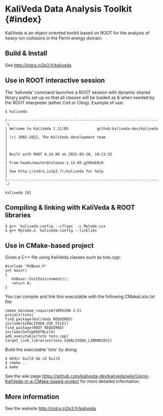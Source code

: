 # KaliVeda Data Analysis Toolkit {#index}

KaliVeda is an object-oriented toolkit based on ROOT for the analysis of heavy-ion collisions in the Fermi energy domain.

## Build & Install

See http://indra.in2p3.fr/kaliveda

## Use in ROOT interactive session

The 'kaliveda' command launches a ROOT session with dynamic shared library paths set up so that all classes will be loaded as & when needed by the ROOT interpreter (either Cint or Cling). Example of use:

    $ kaliveda
    
    /----------------------------------------------------------------------\
    | Welcome to KaliVeda 1.12/05             github:kaliveda-dev/kaliveda |
    | (c) 2002-2022, The KaliVeda development team                         |
    |                                                                      |
    | Built with ROOT 6.24.06 on 2022-03-18, 10:11:25                      |
    | From heads/master@release-1.12.05-g209ab9c0                          |
    | See http://indra.in2p3.fr/kaliveda for help                          |
    \----------------------------------------------------------------------/

    kaliveda [0] 

## Compiling & linking with KaliVeda & ROOT libraries

    $ g++ `kaliveda-config --cflags` -c MyCode.cxx
    $ g++ MyCode.o `kaliveda-config --linklibs` 

## Use in CMake-based project

Given a C++ file using KaliVeda classes such as toto.cpp:

    #include "KVBase.h"
    int main()
    {
       KVBase::InitEnvironment();
       return 0;
    }

You can compile and link this executable with the following CMakeLists.txt file:

    cmake_minimum_required(VERSION 3.5)
    project(toto)
    find_package(KaliVeda REQUIRED)
    include(${KALIVEDA_USE_FILE})
    find_package(ROOT REQUIRED)
    include(SetUpROOTBuild)
    add_executable(toto toto.cpp)
    target_link_libraries(toto ${KALIVEDA_LIBRARIES})

Build the executable 'toto' by doing:

    $ mkdir build && cd build
    $ cmake ..
    $ make

See the wiki page https://github.com/kaliveda-dev/kaliveda/wiki/Using-KaliVeda-in-a-CMake-based-project for more detailed information.

## More information

See the website http://indra.in2p3.fr/kaliveda


